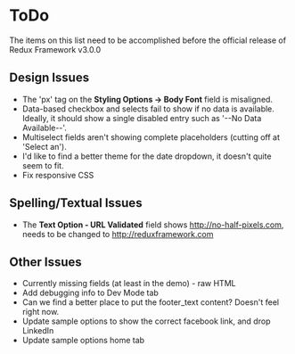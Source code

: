 # ToDo

The items on this list need to be accomplished before the official release of Redux Framework v3.0.0

## Design Issues ##

* The 'px' tag on the **Styling Options -> Body Font** field is misaligned.
* Data-based checkbox and selects fail to show if no data is available. Ideally, it should show a single disabled entry such as '--No Data Available--'.
* Multiselect fields aren't showing complete placeholders (cutting off at 'Select an').
* I'd like to find a better theme for the date dropdown, it doesn't quite seem to fit.
* Fix responsive CSS

## Spelling/Textual Issues ##

* The **Text Option - URL Validated** field shows http://no-half-pixels.com, needs to be changed to http://reduxframework.com

## Other Issues ##

* Currently missing fields (at least in the demo) - raw HTML
* Add debugging info to Dev Mode tab
* Can we find a better place to put the footer_text content? Doesn't feel right now.
* Update sample options to show the correct facebook link, and drop LinkedIn
* Update sample options home tab
